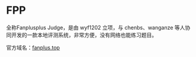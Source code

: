 # FPP

全称Fanplusplus Judge，是由 wyf1202 立项，与 chenbs、wanganze 等人协同开发的一款本地评测系统，非常方便，没有网络也能练习题目。

官方域名：[fanplus.top](www.fanplus.top)
